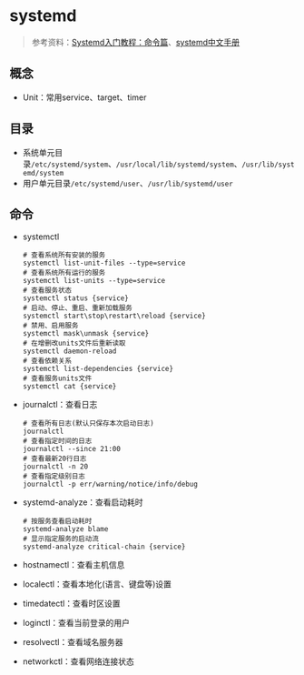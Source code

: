 # systemd

> 参考资料：[Systemd入门教程：命令篇](https://www.ruanyifeng.com/blog/2016/03/systemd-tutorial-commands.html)、[systemd中文手册](http://www.jinbuguo.com/systemd/systemd.html)

## 概念

* Unit：常用service、target、timer

## 目录

* 系统单元目录`/etc/systemd/system`、`/usr/local/lib/systemd/system`、`/usr/lib/systemd/system`
* 用户单元目录`/etc/systemd/user`、`/usr/lib/systemd/user`

## 命令

* systemctl

  ```shell
  # 查看系统所有安装的服务
  systemctl list-unit-files --type=service
  # 查看系统所有运行的服务
  systemctl list-units --type=service
  # 查看服务状态
  systemctl status {service}
  # 启动、停止、重启、重新加载服务
  systemctl start\stop\restart\reload {service}
  # 禁用、启用服务
  systemctl mask\unmask {service}
  # 在增删改units文件后重新读取
  systemctl daemon-reload
  # 查看依赖关系
  systemctl list-dependencies {service}
  # 查看服务units文件
  systemctl cat {service}

* journalctl：查看日志

  ```shell
  # 查看所有日志(默认只保存本次启动日志)
  journalctl
  # 查看指定时间的日志
  journalctl --since 21:00
  # 查看最新20行日志
  journalctl -n 20
  # 查看指定级别日志
  journalctl -p err/warning/notice/info/debug

* systemd-analyze：查看启动耗时

  ```shell
  # 按服务查看启动耗时
  systemd-analyze blame
  # 显示指定服务的启动流
  systemd-analyze critical-chain {service}
  ```

* hostnamectl：查看主机信息

* localectl：查看本地化(语言、键盘等)设置

* timedatectl：查看时区设置
* loginctl：查看当前登录的用户
* resolvectl：查看域名服务器
* networkctl：查看网络连接状态
